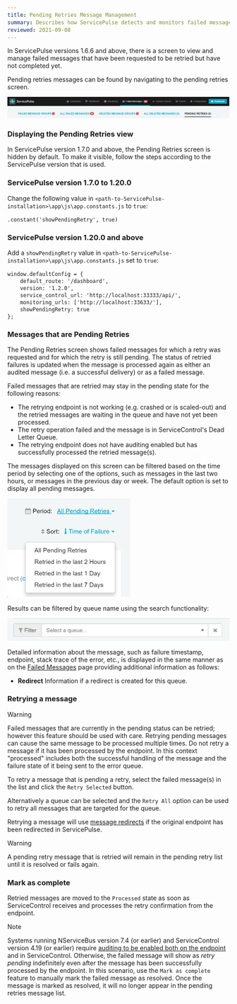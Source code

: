 ```yaml
---
title: Pending Retries Message Management
summary: Describes how ServicePulse detects and monitors failed messages in the pending state, and allows retrying, or deleting them.
reviewed: 2021-09-08
---
```


In ServicePulse versions 1.6.6 and above, there is a screen to view and manage failed messages that have been requested to be retried but have not completed yet.

Pending retries messages can be found by navigating to the pending retries screen.

![Pending Retries Tab](images/pending-retries.png 'width=500')

### Displaying the Pending Retries view

In ServicePulse version 1.7.0 and above, the Pending Retries screen is hidden by default. To make it visible, follow the steps according to the ServicePulse version that is used.

### ServicePulse version 1.7.0 to 1.20.0

Change the following value in `<path-to-ServicePulse-installation>\app\js\app.constants.js` to `true`:

```
.constant('showPendingRetry', true)
```

### ServicePulse version 1.20.0 and above

Add a `showPendingRetry` value in `<path-to-ServicePulse-installation>\app\js\app.constants.js` set to `true`:

```
window.defaultConfig = {
    default_route: '/dashboard',
    version: '1.2.0',
    service_control_url: 'http://localhost:33333/api/',
    monitoring_urls: ['http://localhost:33633/'],
    showPendingRetry: true
};
```

### Messages that are Pending Retries

The Pending Retries screen shows failed messages for which a retry was requested and for which the retry is still pending. The status of retried failures is updated when the message is processed again as either an audited message (i.e. a successful delivery) or as a failed message.

Failed messages that are retried may stay in the pending state for the following reasons:

 * The retrying endpoint is not working (e.g. crashed or is scaled-out) and the retried messages are waiting in the queue and have not yet been processed.
 * The retry operation failed and the message is in ServiceControl's Dead Letter Queue.
 * The retrying endpoint does not have auditing enabled but has successfully processed the retried message(s).

The messages displayed on this screen can be filtered based on the time period by selecting one of the options, such as messages in the last two hours, or messages in the previous day or week. The default option is set to display all pending messages.

![Period Filter](images/pending-retries-period-selection.png 'width=500')

Results can be filtered by queue name using the search functionality:

![Queue Filter](images/pending-retries-filter-queues.png 'width=500')

Detailed information about the message, such as failure timestamp, endpoint, stack trace of the error, etc., is displayed in the same manner as on the [Failed Messages](intro-failed-messages.md) page providing additional information as follows:

 * **Redirect** Information if a redirect is created for this queue.

### Retrying a message

> [!WARNING]
> Failed messages that are currently in the pending status can be retried; however this feature should be used with care. Retrying pending messages can cause the same message to be processed multiple times. Do not retry a message if it has been processed by the endpoint. In this context "processed" includes both the successful handling of the message and the failure state of it being sent to the error queue.

To retry a message that is pending a retry, select the failed message(s) in the list and click the `Retry Selected` button.

Alternatively a queue can be selected and the `Retry All` option can be used to retry all messages that are targeted for the queue.

Retrying a message will use [message redirects](redirect.md) if the original endpoint has been redirected in ServicePulse.

> [!WARNING]
> A pending retry message that is retried will remain in the pending retry list until it is resolved or fails again.

### Mark as complete

Retried messages are moved to the `Processed` state as soon as ServiceControl receives and processes the retry confirmation from the endpoint.

> [!NOTE]
> Systems running NServiceBus version 7.4 (or earlier) and ServiceControl version 4.19 (or earlier) require [auditing to be enabled both on the endpoint](/nservicebus/operations/auditing.md) and in ServiceControl. Otherwise, the failed message will show as *retry pending* indefinitely even after the message has been successfully processed by the endpoint. In this scenario, use the `Mark as complete` feature to manually mark the failed message as resolved. Once the message is marked as resolved, it will no longer appear in the pending retries message list.

